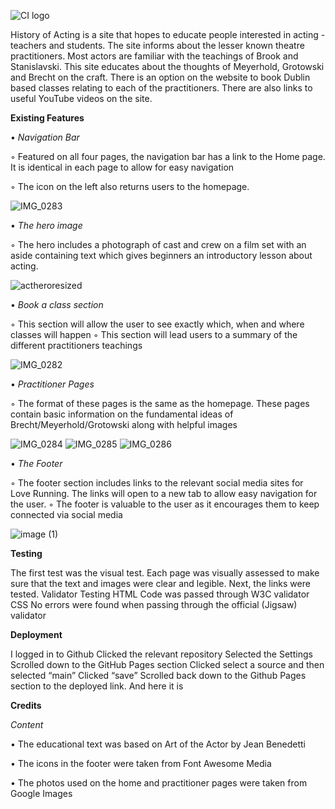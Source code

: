 ![CI logo](https://codeinstitute.s3.amazonaws.com/fullstack/ci_logo_small.png)

History of Acting is a site that hopes to educate people interested in acting - teachers and
students. The site informs about the lesser known theatre practitioners. Most actors are
familiar with the teachings of Brook and Stanislavski. This site educates about the
thoughts of Meyerhold, Grotowski and Brecht on the craft. There is an option on the
website to book Dublin based classes relating to each of the practitioners. There are also
links to useful YouTube videos on the site.

**Existing Features**

• *Navigation Bar*

  ◦ Featured on all four pages, the navigation bar has a link to the Home page. It
    is identical in each page to allow for easy navigation
  
  ◦ The icon on the left also returns users to the homepage.

![IMG_0283](https://user-images.githubusercontent.com/104386384/179850909-4b7a7bbb-3e5d-48bd-ba6d-17297cd5a570.jpg)

• *The hero image*

  ◦ The hero includes a photograph of cast and crew on a film set with an aside
    containing text which gives beginners an introductory lesson about acting.

![actheroresized](https://user-images.githubusercontent.com/104386384/179852418-dcf3129a-9171-4970-8eaa-5c5d7172d099.png)

• *Book a class section*

  ◦ This section will allow the user to see exactly which, when and where classes will
    happen
  ◦ This section will lead users to a summary of the different practitioners teachings

![IMG_0282](https://user-images.githubusercontent.com/104386384/179850889-d1a351cf-2318-487e-aee6-d5edf7e6efca.PNG)

• *Practitioner Pages*
  
  ◦ The format of these pages is the same as the homepage. These pages contain basic
    information on the fundamental ideas of Brecht/Meyerhold/Grotowski along with helpful
    images

![IMG_0284](https://user-images.githubusercontent.com/104386384/179850923-dc18c7bb-7228-4499-99fb-4a632e64ecff.jpg)
![IMG_0285](https://user-images.githubusercontent.com/104386384/179850954-c314c694-996a-4247-b645-5e0985688fc2.jpg)
![IMG_0286](https://user-images.githubusercontent.com/104386384/179850977-e38cf0b9-2f5c-4088-ac23-174b51d0d362.jpg)

• *The Footer*
  
  ◦ The footer section includes links to the relevant social media sites for Love Running.
    The links will open to a new tab to allow easy navigation for the user.
  ◦ The footer is valuable to the user as it encourages them to keep connected via
    social media

![image (1)](https://user-images.githubusercontent.com/104386384/179853021-a9e4d750-6db6-4080-b060-8d2277ec916a.png)

**Testing**

The first test was the visual test. Each page was visually assessed to make sure that the
text and images were clear and legible.
Next, the links were tested.
Validator Testing
HTML
Code was passed through W3C validator
CSS
No errors were found when passing through the official (Jigsaw) validator

**Deployment**

I logged in to Github
Clicked the relevant repository
Selected the Settings
Scrolled down to the GitHub Pages section
Clicked select a source and then selected “main”
Clicked “save”
Scrolled back down to the Github Pages section to the deployed link. And here it is


**Credits**

*Content*

• The educational text was based on Art of the Actor by Jean Benedetti

• The icons in the footer were taken from Font Awesome
Media

• The photos used on the home and practitioner pages were taken from Google
Images

